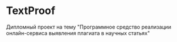 # TextProof
Дипломный проект на тему  "Программное средство реализации онлайн-сервиса выявления плагиата в научных статьях"
